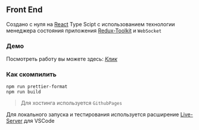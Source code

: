 ## Front End

Создано с нуля на [React](https://react.dev/) Type Scipt с использованием технологии менеджера состояния приложения [Redux-Toolkit](https://redux-toolkit.js.org/) и `WebSocket`

### Демо

Посмотреть работу вы можете здесь: [*Клик*](github.com)

### Как скомпилить

```
npm run prettier-format
npm run build
```

> Для хостинга используется `GithubPages`

Для локального запуска и тестирования используется расширение [Live-Server](https://marketplace.visualstudio.com/items?itemName=ritwickdey.LiveServer) для VSCode

